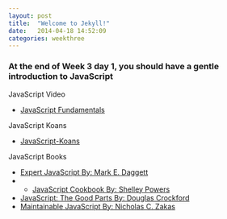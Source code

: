 ```yaml
---
layout: post
title:  "Welcome to Jekyll!"
date:   2014-04-18 14:52:09
categories: weekthree
---
```


### At the end of Week 3 day 1, you should have a gentle introduction to JavaScript

JavaScript Video

+ [JavaScript Fundamentals](http://techbus.safaribooksonline.com/video/programming/javascript/42001ts)

JavaScript Koans

+  [JavaScript-Koans](https://github.com/liammclennan/JavaScript-Koans)

JavaScript Books

+  [Expert JavaScript By: Mark E. Daggett](http://techbus.safaribooksonline.com/book/programming/javascript/9781430260974)
+  +  [JavaScript Cookbook By: Shelley Powers](http://techbus.safaribooksonline.com/book/programming/javascript/9781449390211)
+ [JavaScript: The Good Parts By: Douglas Crockford](http://techbus.safaribooksonline.com/book/programming/javascript/9780596517748)
+  [Maintainable JavaScript By: Nicholas C. Zakas](http://techbus.safaribooksonline.com/book/programming/javascript/9781449328092)
